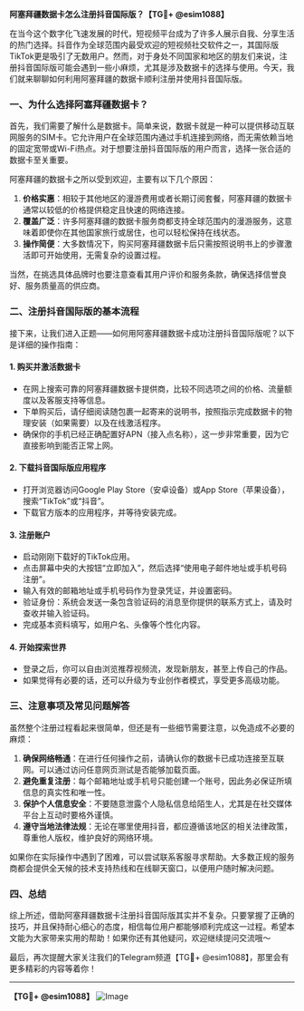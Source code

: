 **阿塞拜疆数据卡怎么注册抖音国际版？【TG💪+ @esim1088】**

在当今这个数字化飞速发展的时代，短视频平台成为了许多人展示自我、分享生活的热门选择。抖音作为全球范围内最受欢迎的短视频社交软件之一，其国际版TikTok更是吸引了无数用户。然而，对于身处不同国家和地区的朋友们来说，注册抖音国际版可能会遇到一些小麻烦，尤其是涉及数据卡的选择与使用。今天，我们就来聊聊如何利用阿塞拜疆的数据卡顺利注册并使用抖音国际版。

### 一、为什么选择阿塞拜疆数据卡？

首先，我们需要了解什么是数据卡。简单来说，数据卡就是一种可以提供移动互联网服务的SIM卡。它允许用户在全球范围内通过手机连接到网络，而无需依赖当地的固定宽带或Wi-Fi热点。对于想要注册抖音国际版的用户而言，选择一张合适的数据卡至关重要。

阿塞拜疆的数据卡之所以受到欢迎，主要有以下几个原因：

1. **价格实惠**：相较于其他地区的漫游费用或者长期订阅套餐，阿塞拜疆的数据卡通常以较低的价格提供稳定且快速的网络连接。
2. **覆盖广泛**：许多阿塞拜疆的数据卡服务商都支持全球范围内的漫游服务，这意味着即使你在其他国家旅行或居住，也可以轻松保持在线状态。
3. **操作简便**：大多数情况下，购买阿塞拜疆数据卡后只需按照说明书上的步骤激活即可开始使用，无需复杂的设置过程。

当然，在挑选具体品牌时也要注意查看其用户评价和服务条款，确保选择信誉良好、服务质量高的供应商。

### 二、注册抖音国际版的基本流程

接下来，让我们进入正题——如何用阿塞拜疆数据卡成功注册抖音国际版呢？以下是详细的操作指南：

#### 1. 购买并激活数据卡
- 在网上搜索可靠的阿塞拜疆数据卡提供商，比较不同选项之间的价格、流量额度以及客服支持等信息。
- 下单购买后，请仔细阅读随包裹一起寄来的说明书，按照指示完成数据卡的物理安装（如果需要）以及在线激活程序。
- 确保你的手机已经正确配置好APN（接入点名称），这一步非常重要，因为它直接影响到能否正常上网。

#### 2. 下载抖音国际版应用程序
- 打开浏览器访问Google Play Store（安卓设备）或App Store（苹果设备），搜索“TikTok”或“抖音”。
- 下载官方版本的应用程序，并等待安装完成。

#### 3. 注册账户
- 启动刚刚下载好的TikTok应用。
- 点击屏幕中央的大按钮“立即加入”，然后选择“使用电子邮件地址或手机号码注册”。
- 输入有效的邮箱地址或手机号码作为登录凭证，并设置密码。
- 验证身份：系统会发送一条包含验证码的消息至你提供的联系方式上，请及时查收并输入验证码。
- 完成基本资料填写，如用户名、头像等个性化内容。

#### 4. 开始探索世界
- 登录之后，你可以自由浏览推荐视频流，发现新朋友，甚至上传自己的作品。
- 如果觉得有必要的话，还可以升级为专业创作者模式，享受更多高级功能。

### 三、注意事项及常见问题解答

虽然整个注册过程看起来很简单，但还是有一些细节需要注意，以免造成不必要的麻烦：

1. **确保网络畅通**：在进行任何操作之前，请确认你的数据卡已成功连接至互联网。可以通过访问任意网页测试是否能够加载页面。
2. **避免重复注册**：每个邮箱地址或手机号只能创建一个账号，因此务必保证所填信息的真实性和唯一性。
3. **保护个人信息安全**：不要随意泄露个人隐私信息给陌生人，尤其是在社交媒体平台上互动时要格外谨慎。
4. **遵守当地法律法规**：无论在哪里使用抖音，都应遵循该地区的相关法律政策，尊重他人版权，维护良好的网络环境。

如果你在实际操作中遇到了困难，可以尝试联系客服寻求帮助。大多数正规的服务商都会提供全天候的技术支持热线和在线聊天窗口，以便用户随时解决问题。

### 四、总结

综上所述，借助阿塞拜疆数据卡注册抖音国际版其实并不复杂。只要掌握了正确的技巧，并且保持耐心细心的态度，相信每位用户都能够顺利完成这一过程。希望本文能为大家带来实用的帮助！如果你还有其他疑问，欢迎继续提问交流哦～

最后，再次提醒大家关注我们的Telegram频道【TG💪+ @esim1088】，那里会有更多精彩的内容等着你！

---

**【TG💪+ @esim1088】**
![Image](https://i.postimg.cc/4NQfJmqS/Snipaste-2025-05-13-00-14-12.png)